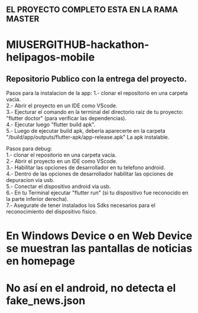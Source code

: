 ## EL PROYECTO COMPLETO ESTA EN LA RAMA MASTER
# MIUSERGITHUB-hackathon-helipagos-mobile
## Repositorio Publico con la entrega del proyecto.

Pasos para la instalacion de la app:
1.- clonar el repositorio en una carpeta vacia.  
2.- Abrir el proyecto en un IDE como VScode.   
3.- Ejecturar el comando en la terminal del directorio raiz de tu proyecto: "flutter doctor" (para verificar las dependencias).  
4.- Ejecutar luego "flutter build apk".  
5.- Luego de ejecutar build apk, debería aparecerte en la carpeta "/build/app/outputs/flutter-apk/app-release.apk" La apk instalable.  

Pasos para debug:  
1.- clonar el repositorio en una carpeta vacia.   
2.- Abrir el proyecto en un IDE como VScode.  
3.- Habilitar las opciones de desarrollador en tu telefono android.  
4.- Dentro de las opciones de desarrollador habilitar las opciones de depuracion via usb.  
5.- Conectar el dispositivo android via usb.  
6.- En tu Terminal ejecutar "flutter run" (si tu dispositivo fue reconocido en la parte inferior derecha).  
7.- Asegurate de tener instalados los Sdks necesarios para el reconocimiento del dispositivo fisico.  


# En Windows Device o en Web Device se muestran las pantallas de noticias en homepage
# No así en el android, no detecta el fake_news.json
